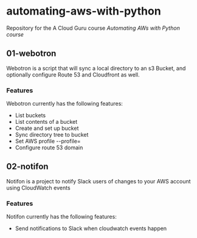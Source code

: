 # automating-aws-with-python

Repository for the A Cloud Guru course *Automating AWs with Python course*


## 01-webotron

Webotron is a script that will sync a local directory to an s3 Bucket, and optionally configure Route 53 and Cloudfront as well.

### Features

Webotron currently has the following features:

- List buckets
- List contents of a bucket
- Create and set up bucket
- Sync directory tree to bucket
- Set AWS profile --profile=<profileName>
- Configure route 53 domain

## 02-notifon

Notifon is a project to notify Slack users of changes to your AWS account
using CloudWatch events

### Features

Notifon currently has the following features:

- Send notifications to Slack when cloudwatch events happen
